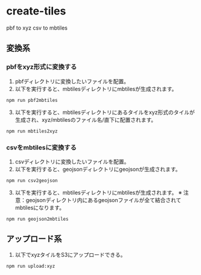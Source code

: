 # create-tiles

pbf to xyz
csv to mbtiles

## 変換系
### pbfをxyz形式に変換する
1. pbfディレクトリに変換したいファイルを配置。
2. 以下を実行すると、mbtilesディレクトリにmbtilesが生成されます。
```
npm run pbf2mbtiles
```
3. 以下を実行すると、mbtilesディレクトリにあるタイルをxyz形式のタイルが生成され、xyz/mbtilesのファイル名/直下に配置されます。
```
npm run mbtiles2xyz
```

### csvをmbtilesに変換する
1. csvディレクトリに変換したいファイルを配置。
2. 以下を実行すると、geojsonディレクトリにgeojsonが生成されます。
```
npm run csv2geojson
```
3. 以下を実行すると、mbtilesディレクトリにmbtilesが生成されます。
※ 注意：geojsonディレクトリ内にあるgeojsonファイルが全て結合されてmbtilesになります。
```
npm run geojson2mbtiles
```

## アップロード系
1. 以下でxyzタイルをS3にアップロードできる。
```
npm run upload:xyz
```

